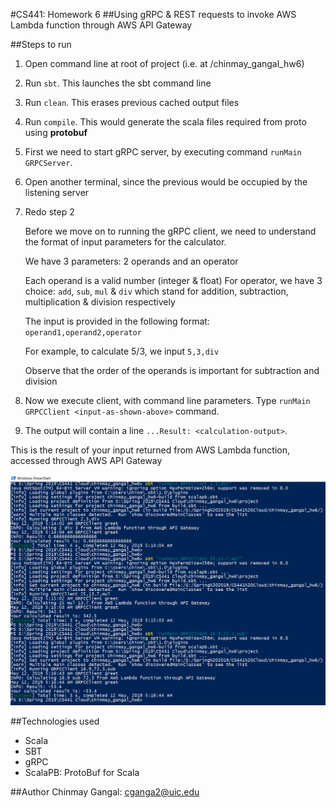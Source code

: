 #CS441: Homework 6
##Using gRPC & REST requests to invoke AWS Lambda function through AWS API Gateway

##Steps to run

1. Open command line at root of project (i.e. at /chinmay_gangal_hw6)
2. Run `sbt`. This launches the sbt command line
3. Run `clean`. This erases previous cached output files
4. Run `compile`. This would generate the scala files required from proto using **protobuf**
5. First we need to start gRPC server, by executing command `runMain GRPCServer`.
6. Open another terminal, since the previous would be occupied by the listening server
7. Redo step 2

	
	Before we move on to running the gRPC client, we need to understand the format of input parameters for the calculator.
	
	We have 3 parameters: 2 operands and an operator
	
	Each operand is a valid number (integer & float)
	For operator, we have 3 choice: `add`, `sub`, `mul` & `div` which stand for addition, subtraction, multiplication & division respectively
	
	The input is provided in the following format: `operand1,operand2,operator`
	
	For example, to calculate 5/3, we input `5,3,div`

	Observe that the order of the operands is important for subtraction and division

8. Now we execute client, with command line parameters. Type `runMain GRPCClient <input-as-shown-above>` command.
9. The output will contain a line `...Result: <calculation-output>`. 

This is the result of your input returned from AWS Lambda function, accessed through AWS API Gateway

![](./screenshots/client_run.png)

##Technologies used
- Scala
- SBT
- gRPC
- ScalaPB: ProtoBuf for Scala

##Author
Chinmay Gangal: cganga2@uic.edu
